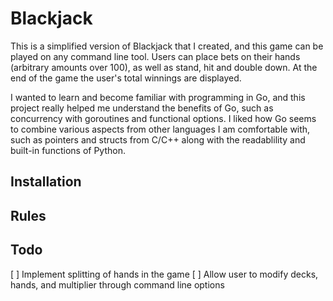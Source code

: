# Blackjack

This is a simplified version of Blackjack that I created, and this game can be played on any 
command line tool. Users can place bets on their hands (arbitrary amounts over 100), as well as stand, hit and double down. At the end of the game the user's total winnings are displayed. 

I wanted to learn and become familiar with programming in Go, and this project 
really helped me understand the benefits of Go, such as concurrency with goroutines and functional options. I liked how Go seems to combine various aspects from other languages I am comfortable with, such as pointers and structs from C/C++ along with the readablility and built-in functions of Python. 

## Installation

## Rules

## Todo
[ ] Implement splitting of hands in the game
[ ] Allow user to modify decks, hands, and multiplier through command line options
